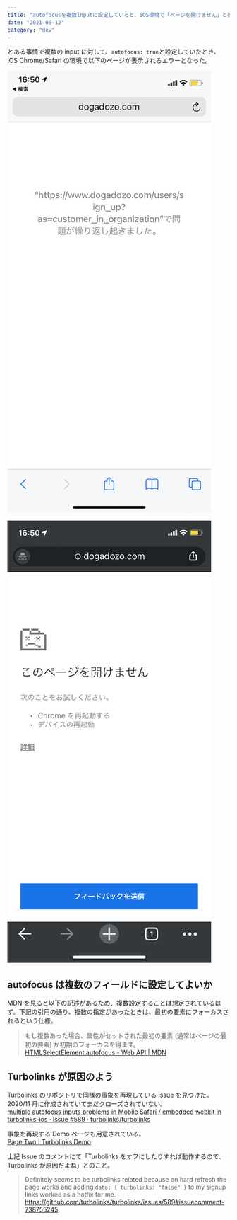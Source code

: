```yaml
---
title: "autofocusを複数inputに設定していると、iOS環境で「ページを開けません」と表示される"
date: "2021-06-12"
category: "dev"
---
```


とある事情で複数の input に対して、`autofocus: true`と設定していたとき、iOS Chrome/Safari の環境で以下のページが表示されるエラーとなった。

![](ios-safari-error.jpeg)

![](ios-chrome-error.jpeg)

## autofocus は複数のフィールドに設定してよいか

MDN を見ると以下の記述があるため、複数設定することは想定されているはず。下記の引用の通り、複数の指定があったときは、最初の要素にフォーカスされるという仕様。

> もし複数あった場合、属性がセットされた最初の要素 (通常はページの最初の要素) が初期のフォーカスを得ます。
> [HTMLSelectElement.autofocus - Web API | MDN](https://developer.mozilla.org/ja/docs/Web/API/HTMLSelectElement/autofocus)

## Turbolinks が原因のよう

Turbolinks のリポジトリで同様の事象を再現している Issue を見つけた。2020/11 月に作成されていてまだクローズされていない。  
[multiple autofocus inputs problems in Mobile Safari / embedded webkit in turbolinks-ios · Issue #589 · turbolinks/turbolinks](https://github.com/turbolinks/turbolinks/issues/589)

事象を再現する Demo ページも用意されている。  
[Page Two | Turbolinks Demo](https://turbolinks-ios14-autofocus.glitch.me/two.html)

上記 Issue のコメントにて「Turbolinks をオフにしたりすれば動作するので、Turbolinks が原因だよね」とのこと。

> Definitely seems to be turbolinks related because on hard refresh the page works and adding `data: { turbolinks: "false" }` to my signup links worked as a hotfix for me.
> https://github.com/turbolinks/turbolinks/issues/589#issuecomment-738755245
